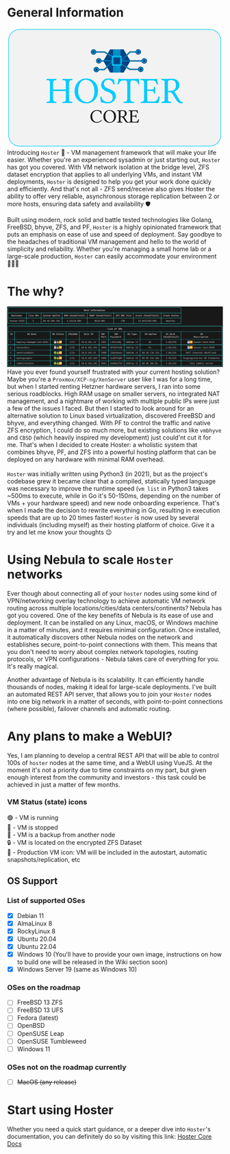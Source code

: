 # General Information
![Hoster Core Logo](https://github.com/yaroslav-gwit/HosterCore/raw/main/screenshots/hoster-core-cropped.png)
Introducing `Hoster` 🚀 - VM management framework that will make your life easier. Whether you're an experienced sysadmin or just starting out, `Hoster` has got you covered. With VM network isolation at the bridge level, ZFS dataset encryption that applies to all underlying VMs, and instant VM deployments, `Hoster` is designed to help you get your work done quickly and efficiently. And that's not all - ZFS send/receive also gives Hoster the ability to offer very reliable, asynchronous storage replication between 2 or more hosts, ensuring data safety and availability 🛡️</br>

Built using modern, rock solid and battle tested technologies like Golang, FreeBSD, bhyve, ZFS, and PF, `Hoster` is a highly opinionated framework that puts an emphasis on ease of use and speed of deployment. Say goodbye to the headaches of traditional VM management and hello to the world of simplicity and reliability. Whether you're managing a small home lab or a large-scale production, `Hoster` can easily accommodate your environment 🧑🏼‍💻

# The why?
![Hoster Core Screenshot](https://github.com/yaroslav-gwit/HosterCore/raw/main/screenshots/hoster-core-main.png)
<br>
Have you ever found yourself frustrated with your current hosting solution? Maybe you're a `Proxmox/XCP-ng/XenServer` user like I was for a long time, but when I started renting Hetzner hardware servers, I ran into some serious roadblocks. High RAM usage on smaller servers, no integrated NAT management, and a nightmare of working with multiple public IPs were just a few of the issues I faced. But then I started to look around for an alternative solution to Linux based virtualization, discovered FreeBSD and bhyve, and everything changed. With PF to control the traffic and native ZFS encryption, I could do so much more, but existing solutions like `vmbhyve` and `CBSD` (which heavily inspired my development) just could'nt cut it for me. That's when I decided to create Hoster: a wholistic system that combines bhyve, PF, and ZFS into a powerful hosting platform that can be deployed on any hardware with minimal RAM overhead.</br></br>
`Hoster` was initially written using Python3 (in 2021), but as the project's codebase grew it became clear that a compiled, statically typed language was necessary to improve the runtime speed (`vm list` in Python3 takes ~500ms to execute, while in Go it's 50-150ms, depending on the number of VMs + your hardware speed) and new node onboarding experience. That's when I made the decision to rewrite everything in Go, resulting in execution speeds that are up to 20 times faster! `Hoster` is now used by several individuals (including myself) as their hosting platform of choice. Give it a try and let me know your thoughts 😉
</br>

# Using Nebula to scale `Hoster` networks
Ever though about connecting all of your `hoster` nodes using some kind of VPN/networking overlay technology to achieve automatic VM network routing across multiple locations/cities/data centers/continents? Nebula has got you covered. One of the key benefits of Nebula is its ease of use and deployment. It can be installed on any Linux, macOS, or Windows machine in a matter of minutes, and it requires minimal configuration. Once installed, it automatically discovers other Nebula nodes on the network and establishes secure, point-to-point connections with them. This means that you don't need to worry about complex network topologies, routing protocols, or VPN configurations - Nebula takes care of everything for you. It's really magical.

Another advantage of Nebula is its scalability. It can efficiently handle thousands of nodes, making it ideal for large-scale deployments. I've built an automated REST API server, that allows you to join your `Hoster` nodes into one big network in a matter of seconds, with point-to-point connections (where possible), failover channels and automatic routing.

# Any plans to make a WebUI?
Yes, I am planning to develop a central REST API that will be able to control 100s of `hoster` nodes at the same time, and a WebUI using VueJS. At the moment it's not a priority due to time constraints on my part, but given enough interest from the community and investors - this task could be achieved in just a matter of few months.

### VM Status (state) icons
🟢 - VM is running
<br>🔴 - VM is stopped
<br>💾 - VM is a backup from another node
<br>🔒 - VM is located on the encrypted ZFS Dataset
<br>🔁 - Production VM icon: VM will be included in the autostart, automatic snapshots/replication, etc

## OS Support
### List of supported OSes
- [x] Debian 11
- [x] AlmaLinux 8
- [x] RockyLinux 8
- [x] Ubuntu 20.04
- [x] Ubuntu 22.04
- [x] Windows 10 (You'll have to provide your own image, instructions on how to build one will be released in the Wiki section soon)
- [x] Windows Server 19 (same as Windows 10)

### OSes on the roadmap
- [ ] FreeBSD 13 ZFS
- [ ] FreeBSD 13 UFS
- [ ] Fedora (latest)
- [ ] OpenBSD
- [ ] OpenSUSE Leap
- [ ] OpenSUSE Tumbleweed
- [ ] Windows 11

### OSes not on the roadmap currently
- [ ] ~~MacOS (any release)~~

# Start using Hoster
Whether you need a quick start guidance, or a deeper dive into `Hoster`'s documentation, you can definitely do so by visiting this link:
[Hoster Core Docs](https://docs.hoster-core.gateway-it.com/)

